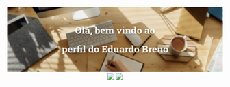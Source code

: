 <div align="center">
  <img src="https://github.com/eduardobrenn/eduardobrenn/blob/main/assets/export/welcome.png"/>
</div>
<div align="center">
  <img height="230em" src="https://github-readme-stats.vercel.app/api?username=eduardobrenn&count_private=true&show_icons=true"/>
  <img height="230em" src="https://github-readme-stats.vercel.app/api/top-langs/?username=eduardobrenn"/>
</div>